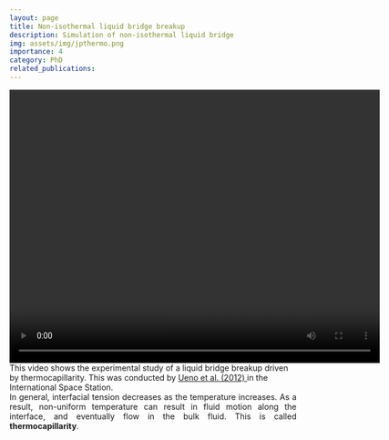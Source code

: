 ```yaml
---
layout: page
title: Non-isothermal liquid bridge breakup 
description: Simulation of non-isothermal liquid bridge
img: assets/img/jpthermo.png
importance: 4
category: PhD
related_publications: 
---
```



<div class="row justify-content-center">
<div class = "center">
<video width="650" height="480" controls="controls">
  <source src="https://arxiv.org/src/1210.4073v1/anc/Gallery_of_Fluid_Motion_016.mp4" type="video/mp4" />
  Your browser does not support the video tag.
  /* instead of the last line you could also add the flash player*/
</video>
</div>
</div>
<div class="caption">
This video shows the experimental study of a liquid bridge breakup driven by thermocapillarity. This was conducted by <a href="https://arxiv.org/abs/1210.4073">Ueno et al.
(2012) </a> in the International Space Station.
</div>

<div style='text-align: justify;'>
In general, interfacial tension decreases as the temperature increases. As a result, non-uniform temperature can result in fluid motion along the interface, and eventually flow in the bulk fluid. This is called <b>thermocapillarity</b>.
<br/>
<br/>

</div>

